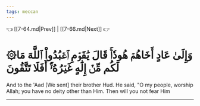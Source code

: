 ```yaml
---
tags: meccan
---
```


👈 [[7-64.md|Prev]] | [[7-66.md|Next]] 👉

# ۞وَإِلَىٰ عَادٍ أَخَاهُمۡ هُودٗاۚ قَالَ يَٰقَوۡمِ ٱعۡبُدُواْ ٱللَّهَ مَا لَكُم مِّنۡ إِلَٰهٍ غَيۡرُهُۥٓۚ أَفَلَا تَتَّقُونَ

And to the 'Aad [We sent] their brother Hud. He said, "O my people, worship Allah; you have no deity other than Him. Then will you not fear Him

---

